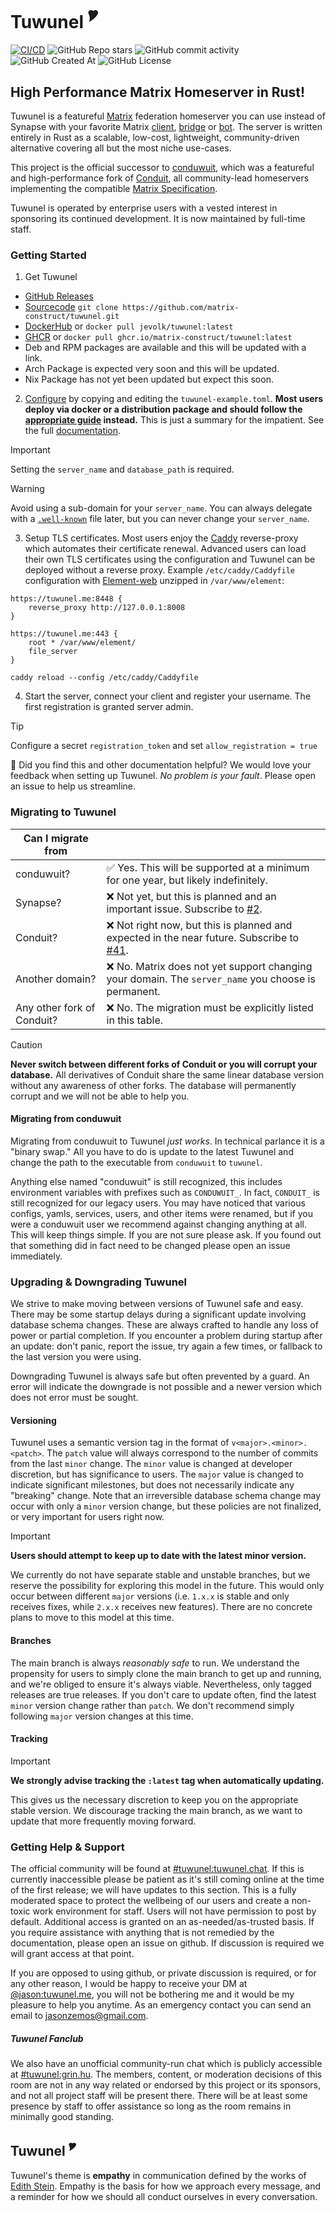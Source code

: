 # Tuwunel <sup>🎔</sup>

[![CI/CD](https://github.com/matrix-construct/tuwunel/actions/workflows/main.yml/badge.svg?branch=main)](https://github.com/matrix-construct/tuwunel/actions/workflows/main.yml)
![GitHub Repo stars](https://img.shields.io/github/stars/matrix-construct/tuwunel?style=flat&color=%23fcba03&link=https%3A%2F%2Fgithub.com%2Fmatrix-construct%2Ftuwunel)
![GitHub commit activity](https://img.shields.io/github/commit-activity/m/matrix-construct/tuwunel?style=flat&color=%2303fcb1&link=https%3A%2F%2Fgithub.com%2Fmatrix-construct%2Ftuwunel%2Fpulse%2Fmonthly)
![GitHub Created At](https://img.shields.io/github/created-at/matrix-construct/tuwunel)
![GitHub License](https://img.shields.io/github/license/matrix-construct/tuwunel)

<!-- ANCHOR: catchphrase -->

## High Performance Matrix Homeserver in Rust!

<!-- ANCHOR_END: catchphrase -->

<!-- ANCHOR: body -->

Tuwunel is a featureful [Matrix](https://matrix.org/) federation homeserver you can use instead of Synapse
with your favorite Matrix [client](https://matrix.org/ecosystem/clients/),
[bridge](https://matrix.org/ecosystem/bridges/) or
[bot](https://matrix.org/ecosystem/integrations/). The server is written entirely in Rust as a scalable,
low-cost, lightweight, community-driven alternative covering all but the most niche use-cases.

This project is the official successor to [conduwuit](https://github.com/girlbossceo/conduwuit), which
was a featureful and high-performance fork of [Conduit](https://gitlab.com/famedly/conduit), all
community-lead homeservers implementing the compatible
[Matrix Specification](https://spec.matrix.org/latest/).

Tuwunel is operated by enterprise users with a vested interest in sponsoring its continued
development. It is now maintained by full-time staff.

### Getting Started

1. Get Tuwunel
- [GitHub Releases](https://github.com/matrix-construct/tuwunel/releases)
- [Sourcecode](https://github.com/matrix-construct/tuwunel/) `git clone https://github.com/matrix-construct/tuwunel.git`
- [DockerHub](https://hub.docker.com/r/jevolk/tuwunel) or `docker pull jevolk/tuwunel:latest`
- [GHCR](https://github.com/matrix-construct/tuwunel/pkgs/container/tuwunel) or `docker pull ghcr.io/matrix-construct/tuwunel:latest`
- Deb and RPM packages are available and this will be updated with a link.
- Arch Package is expected very soon and this will be updated.
- Nix Package has not yet been updated but expect this soon.

2. [Configure](https://github.com/matrix-construct/tuwunel/blob/main/docs/configuration.md) by
copying and editing the `tuwunel-example.toml`. **Most users deploy via docker or a distribution
package and should follow the [appropriate guide](https://github.com/matrix-construct/tuwunel/tree/main/docs/deploying)
instead.** This is just a summary for the impatient. See the full [documentation](https://github.com/matrix-construct/tuwunel/blob/main/docs/).

> [!IMPORTANT]
> Setting the `server_name` and `database_path` is required.

> [!WARNING]
> Avoid using a sub-domain for your `server_name`. You can always delegate with a [`.well-known`](https://github.com/spantaleev/matrix-docker-ansible-deploy/blob/master/docs/configuring-well-known.md)
> file later, but you can never change your `server_name`.

3. Setup TLS certificates. Most users enjoy the [Caddy](https://caddyserver.com/) reverse-proxy
which automates their certificate renewal. Advanced users can load their own TLS certificates
using the configuration and Tuwunel can be deployed without a reverse proxy. Example
`/etc/caddy/Caddyfile` configuration with [Element-web](https://github.com/element-hq/element-web/releases)
unzipped in `/var/www/element`:
```
https://tuwunel.me:8448 {
	reverse_proxy http://127.0.0.1:8008
}

https://tuwunel.me:443 {
	root * /var/www/element/
	file_server
}
```
`caddy reload --config /etc/caddy/Caddyfile`

4. Start the server, connect your client and register your username. The first registration is
granted server admin.

> [!TIP]
> Configure a secret `registration_token` and set `allow_registration = true`

 🤗 Did you find this and other documentation helpful? We would love your feedback when setting up Tuwunel. _No problem is your fault_. Please open an issue to help us streamline.
	

### Migrating to Tuwunel

| Can I migrate from | |
|-----------------|-----------|
| conduwuit? | ✅ Yes. This will be supported at a minimum for one year, but likely indefinitely. |
| Synapse? | ❌ Not yet, but this is planned and an important issue. Subscribe to [#2](https://github.com/matrix-construct/tuwunel/issues/2). |
| Conduit? | ❌ Not right now, but this is planned and expected in the near future. Subscribe to [#41](https://github.com/matrix-construct/tuwunel/issues/41). |
| Another domain? |  ❌ No. Matrix does not yet support changing your domain. The `server_name` you choose is permanent. |
| Any other fork of Conduit? | ❌ No. The migration must be explicitly listed in this table. |
> [!CAUTION]
> **Never switch between different forks of Conduit or you will corrupt your database.**
> All derivatives of Conduit share the same linear database version without any awareness of other
> forks. The database will permanently corrupt and we will not be able to help you.


#### Migrating from conduwuit

Migrating from conduwuit to Tuwunel _just works_. In technical parlance it is a "binary swap."
All you have to do is update to the latest Tuwunel and change the path to the executable from
`conduwuit` to `tuwunel`.

Anything else named "conduwuit" is still recognized, this includes environment variables with prefixes
such as `CONDUWUIT_`. In fact, `CONDUIT_` is still recognized for our legacy users. You may have
noticed that various configs, yamls, services, users, and other items were renamed, but if you
were a conduwuit user we recommend against changing anything at all. This will keep things simple.
If you are not sure please ask. If you found out that something did in fact need to be changed
please open an issue immediately.


### Upgrading & Downgrading Tuwunel

We strive to make moving between versions of Tuwunel safe and easy. There may be some startup
delays during a significant update involving database schema changes. These are always crafted to
handle any loss of power or partial completion. If you encounter a problem during startup after an
update: don't panic, report the issue, try again a few times, or fallback to the last version you
were using.

Downgrading Tuwunel is always safe but often prevented by a guard. An error will indicate the
downgrade is not possible and a newer version which does not error must be sought.

#### Versioning

Tuwunel uses a semantic version tag in the format of `v<major>.<minor>.<patch>`. The `patch` value will
always correspond to the number of commits from the last `minor` change. The `minor` value is changed
at developer discretion, but has significance to users. The `major` value is changed to indicate
significant milestones, but does not necessarily indicate any "breaking" change. Note that an irreversible
database schema change may occur with only a `minor` version change, but these policies are not finalized,
or very important for users right now.

> [!IMPORTANT]
> **Users should attempt to keep up to date with the latest minor version.**

We currently do not have separate stable and unstable branches, but we reserve the possibility for
exploring this model in the future. This would only occur between different `major`
versions (i.e. `1.x.x` is stable and only receives fixes, while `2.x.x` receives new features). There
are no concrete plans to move to this model at this time.

#### Branches

The main branch is always _reasonably safe_ to run. We understand the propensity for users to simply clone
the main branch to get up and running, and we're obliged to ensure it's always viable. Nevertheless, only
tagged releases are true releases. If you don't care to update often, find the latest `minor` version
change rather than `patch`. We don't recommend simply following `major` version changes at this time.

#### Tracking

> [!IMPORTANT]
> **We strongly advise tracking the `:latest` tag when automatically updating.**

This gives us the necessary discretion to keep you on the appropriate stable version.
We discourage tracking the main branch, as we want to update that more frequently moving forward.

### Getting Help & Support

The official community will be found at [#tuwunel:tuwunel.chat](https://matrix.to/#/#tuwunel:tuwunel.chat).
If this is currently inaccessible please be patient as it's still coming online at the time of
the first release; we will have updates to this section. This is a fully moderated space to protect
the wellbeing of our users and create a non-toxic work environment for staff. Users will not have
permission to post by default. Additional access is granted on an as-needed/as-trusted basis.
If you require assistance with anything that is not remedied by the documentation, please open
an issue on github. If discussion is required we will grant access at that point.

If you are opposed to using github, or private discussion is required, or for any other reason,
I would be happy to receive your DM at [@jason:tuwunel.me](https://matrix.to/#/@jason:tuwunel.me),
you will not be bothering me and it would be my pleasure to help you anytime. As an emergency contact
you can send an email to jasonzemos@gmail.com.

##### Tuwunel Fanclub

We also have an unofficial community-run chat which is publicly accessible at
[#tuwunel:grin.hu](https://matrix.to/#/#tuwunel:grin.hu). The members, content, or moderation
decisions of this room are not in any way related or endorsed by this project or its sponsors,
and not all project staff will be present there. There will be at least some presence by staff to
offer assistance so long as the room remains in minimally good standing.


## Tuwunel <sup>🎔</sup>

Tuwunel's theme is **empathy** in communication defined by the works of
[Edith Stein](https://plato.stanford.edu/entries/stein/). Empathy is the basis for how we approach
every message, and a reminder for how we should all conduct ourselves in every conversation.

<!-- ANCHOR_END: body -->

<!-- ANCHOR: footer -->

<!-- ANCHOR_END: footer -->
